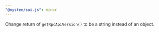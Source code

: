 ```yaml
---
"@mysten/sui.js": minor
---
```


Change return of `getRpcApiVersion()` to be a string instead of an object.

